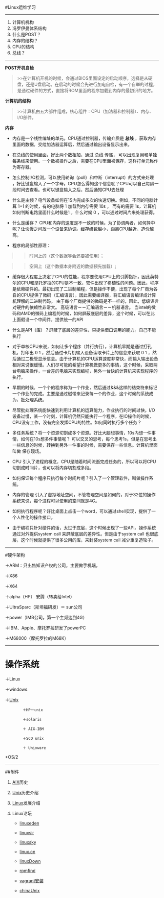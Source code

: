 #Linux运维学习

****

1. 计算机机构
2. 冯罗伊曼体系结构
3. 什么是POST？
4. 内存的结构？
5. CPU的结构
6. 总线？

****
**POST开机自检**

> \>>在计算机开机的时候，会通过BIOS里面设定的启动顺序，选择是从硬盘，还是U盘启动。在启动的时候会先进行加电自检，有一个自举的过程，是通过硬件的方式，直接将ROM里面的程序加载到内存的最初识的地方。

**计算机的结构**

>\>>计算机由五大部件组成，核心组件：CPU（加法器和控制器）、内存、I/O部件。

**内存**

+ 内存是一个线性编址的单元。CPU通过控制器，传输介质是 **总线** ，获取内存里面的数据，交给加法器运算后，然后通过输出设备显示出来。

+ 在总线的使用里面，好比两个数相加，通过 总线 传递， 可以出现复用和单独每条线来使用。一个数被操作之后，需要在CPU里面被保存，这样打单元称作为寄存器。

+ 怎么控制I/O检测，可以使用轮询（poll）和中断（interrupt）的方式来处理 ，好比键盘输入了一个字母，CPU怎么得知这个信息呢？CPU可以自己每隔一段时间去查看。也可以键盘输入之后，然后通知CPU去处理

+ 什么是主频？电气设备如何在1S内完成多次的快速切换。例如，不同的电脑计算 1+1 的时候，有的电脑将 1 加载到内存需要 10s ， 而有的需要 1s，计算机如何判断电路里面什么时候是1 ，什么时候 0 ，可以通过时间片来处理获得。

+ 什么是缓存？ CPU和内存的速度是不一致的时候，为了协调两者，如何择中呢？让快慢之间放一个设备来协调。缓存级数越小，距离CPU越近，造价越高。

+ 程序的局部性原理：
 
>> 时间上的（这个数据等会还要被使用）；

>> 空间上（这个数据本身附近的数据预先加载）;

+ 缓存很大程度上决定了CPU的性能，程序要使用CPU上的引脚指针，因此英特尔的CPU和摩托罗拉的CPU是不一致，软件出现了移植性的问题。因此，程序是依赖硬件的。最初出现了二进制编程，但是操作不便，出现了每个厂商为各自的CPU提供了微码（汇编语言），因此需要编译器，将汇编语言编译成计算机理解的二进制代码。 由于每个厂商提供的微码是不一样的，因此，低级语言对硬件的依赖性非常大。   高级语言－－汇编语言－－机器语言。
当intel的微码和AMD的微码上编程的时候，如何屏蔽底层的差异，这个时候，可以在此上面假设一个中间件，提供统一的API

+ 什么是API（库）？屏蔽了底层的差异性，只提供借口调用的能力。自己不能执行

+ 对于单核CPU来说，如何让多个程序（并行执行），计算机早期是通过打孔机，打印出 0  1 ，然后通过卡片机输入设备读取卡片上的信息来获取 0  1 ，然后通过二极管显示信息。由于计算机的CPU运算速度非常快，而输入输出设备相对来说很缓慢。人们尽可能的希望计算机做更多的事情，这个时候，采取两台电脑来操作，一台差的电脑来实现编程，另外一台快的计算机来实现程序的执行。

+ 早期的时候，一个个的程序称为一个作业，然后通过&&&这样的结束符来标记一个作业的完成。主要是通过磁带来记录每一个的作业，这个时候的系统成为，批处理系统。

+ 尽管批处理系统能快速到利用计算机的运算能力，作业执行的时间过快，I/O设备过慢，某一个时刻，计算机仍然只能执行一个程序，在IO操作的时候，CPU没有工作，没有完全发挥CPU的特性。如何同时执行多个任务？

+ 多任务系统？将一个资源切割成多个资源。好比大脑想事情，10s内想一件事情，如何在10s想多件事情呢？ 可以交叉的思考，每个思考1s，但是在思考出一些信息的时候，转换到另外一件事的时候，需要保存一些信息。计算机里面叫做 保存现场。

+ CPU 引入了进程的概念，CPU是随着时间流逝完成任务的，所以可以将CPU切割成时间片，也可以将内存切割成多段。

+ 如何保证每个程序只执行每个时间片呢？引入了一个管理软件，叫做操作系统。

+ 内存的管理 引入了虚拟地址空间，不管物理空间是如何的，对于32位的操作系统来说，每个进程可以使用的空间就是4G。

+ 如何执行程序呢？好比桌面上点击一个word，可以通过shell实现，提供了一个人性化的操作接口。


+ 由于编程只针对硬件的话，太过于底层，这个时候出现了一些API。操作系统通过对外提供system call 来屏蔽底层的差异性。但是由于system call 也很底层，这个时候就提供了很多公用的库，来封装system call 减少重复造轮子。

***
#硬件架构

＋ARM：只出售知识产权的公司，主要做手机端。

＋X86

＋X64

＋alpha（HP） 安腾（转卖给Intel）

＋UltraSparc（斯坦福研发）＝ sun公司

＋power（IMB公司，第一个主频达到4G）

＋IBM、Apple、摩托罗拉研发了powerPC

＋M68000（摩托罗拉的M68K）


****
# 操作系统

＋Linux

＋windows

＋[Unix](http://blog.chinaunix.net/uid-20422917-id-1682761.html)

	  		＋HP－unix
	
			＋solaris

			＋ AIX-IBM
	
			＋SCO unix
	
			＋ Unixware

+OS/2

****
##附件
1. [AIX](http://servers.pconline.com.cn/news/1106/2430487.html)历史

2. [Unix](http://uplook.blog.51cto.com/blog/443306/491614)历史介绍

3. [Linux](http://os.51cto.com/art/201011/232185.htm)发展介绍

4. Linux论坛
	+ [linuxeden](http://www.linuxeden.com/html/news/20140816/154753.html)
	+ [linuxsir](http://linuxsir.com)

	+ [linuxsky](http://www.linuxsky.org)

	+ [linux.cn](https://linux.cn)

	+ [linuxDown](http://www.linuxdown.net)

	+ [rpmfind](http://www.rpmfind.net)

	+ [vagrant安装](http://vagrantup.com)

	+ [chinaUnix](http://blog.chinaunix.net)
